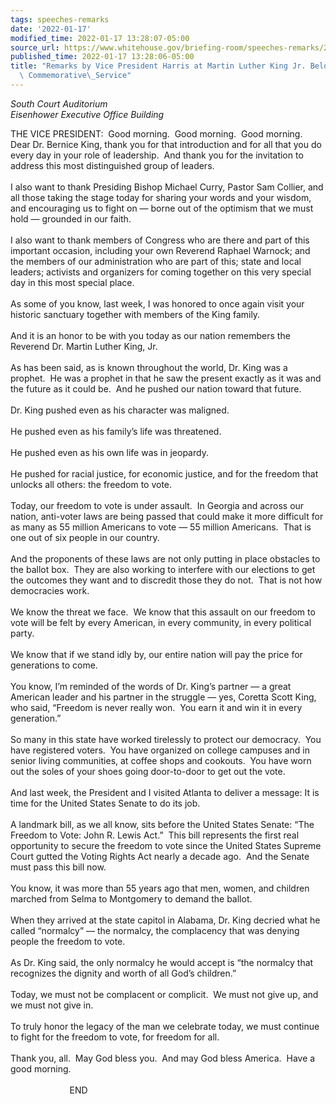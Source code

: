 ```yaml
---
tags: speeches-remarks
date: '2022-01-17'
modified_time: 2022-01-17 13:28:07-05:00
source_url: https://www.whitehouse.gov/briefing-room/speeches-remarks/2022/01/17/remarks-by-vice-president-harris-at-martin-luther-king-jr-beloved-community-commemorative-service/
published_time: 2022-01-17 13:28:06-05:00
title: "Remarks by Vice President Harris at Martin Luther King Jr. Beloved Community\
  \ Commemorative\_Service"
---
```

 
*South Court Auditorium  
Eisenhower Executive Office Building*

THE VICE PRESIDENT:  Good morning.  Good morning.  Good morning.  Dear
Dr. Bernice King, thank you for that introduction and for all that you
do every day in your role of leadership.  And thank you for the
invitation to address this most distinguished group of leaders.  
   
I also want to thank Presiding Bishop Michael Curry, Pastor Sam Collier,
and all those taking the stage today for sharing your words and your
wisdom, and encouraging us to fight on — borne out of the optimism that
we must hold — grounded in our faith.    
   
I also want to thank members of Congress who are there and part of this
important occasion, including your own Reverend Raphael Warnock; and the
members of our administration who are part of this; state and local
leaders; activists and organizers for coming together on this very
special day in this most special place.  
   
As some of you know, last week, I was honored to once again visit your
historic sanctuary together with members of the King family.  
   
And it is an honor to be with you today as our nation remembers the
Reverend Dr. Martin Luther King, Jr.   
   
As has been said, as is known throughout the world, Dr. King was a
prophet.  He was a prophet in that he saw the present exactly as it was
and the future as it could be.  And he pushed our nation toward that
future.   
   
Dr. King pushed even as his character was maligned.  
   
He pushed even as his family’s life was threatened.   
   
He pushed even as his own life was in jeopardy.  
   
He pushed for racial justice, for economic justice, and for the freedom
that unlocks all others: the freedom to vote.  
   
Today, our freedom to vote is under assault.  In Georgia and across our
nation, anti-voter laws are being passed that could make it more
difficult for as many as 55 million Americans to vote — 55 million
Americans.  That is one out of six people in our country.  
   
And the proponents of these laws are not only putting in place obstacles
to the ballot box.  They are also working to interfere with our
elections to get the outcomes they want and to discredit those they do
not.  That is not how democracies work.  
   
We know the threat we face.  We know that this assault on our freedom to
vote will be felt by every American, in every community, in every
political party.   
   
We know that if we stand idly by, our entire nation will pay the price
for generations to come.  
   
You know, I’m reminded of the words of Dr. King’s partner — a great
American leader and his partner in the struggle — yes, Coretta Scott
King, who said, “Freedom is never really won.  You earn it and win it in
every generation.”  
   
So many in this state have worked tirelessly to protect our democracy. 
You have registered voters.  You have organized on college campuses and
in senior living communities, at coffee shops and cookouts.  You have
worn out the soles of your shoes going door-to-door to get out the
vote.  
   
And last week, the President and I visited Atlanta to deliver a message:
It is time for the United States Senate to do its job.   
   
A landmark bill, as we all know, sits before the United States Senate:
“The Freedom to Vote: John R. Lewis Act.”  This bill represents the
first real opportunity to secure the freedom to vote since the United
States Supreme Court gutted the Voting Rights Act nearly a decade ago. 
And the Senate must pass this bill now.   
   
You know, it was more than 55 years ago that men, women, and children
marched from Selma to Montgomery to demand the ballot.   
   
When they arrived at the state capitol in Alabama, Dr. King decried what
he called “normalcy” — the normalcy, the complacency that was denying
people the freedom to vote.   
   
As Dr. King said, the only normalcy he would accept is “the normalcy
that recognizes the dignity and worth of all God’s children.”  
   
Today, we must not be complacent or complicit.  We must not give up, and
we must not give in.  
   
To truly honor the legacy of the man we celebrate today, we must
continue to fight for the freedom to vote, for freedom for all.   
   
Thank you, all.  May God bless you.  And may God bless America.  Have a
good morning.   
   
                        END  
 
